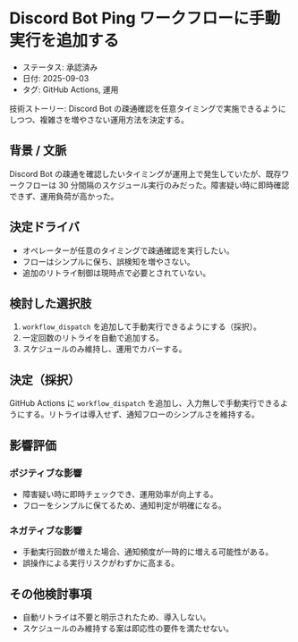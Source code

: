 # Discord Bot Ping ワークフローに手動実行を追加する

- ステータス: 承認済み
- 日付: 2025-09-03
- タグ: GitHub Actions, 運用

技術ストーリー: Discord Bot の疎通確認を任意タイミングで実施できるようにしつつ、複雑さを増やさない運用方法を決定する。

## 背景 / 文脈

Discord Bot の疎通を確認したいタイミングが運用上で発生していたが、既存ワークフローは 30 分間隔のスケジュール実行のみだった。障害疑い時に即時確認できず、運用負荷が高かった。

## 決定ドライバ

- オペレーターが任意のタイミングで疎通確認を実行したい。
- フローはシンプルに保ち、誤検知を増やさない。
- 追加のリトライ制御は現時点で必要とされていない。

## 検討した選択肢

1. `workflow_dispatch` を追加して手動実行できるようにする（採択）。
2. 一定回数のリトライを自動で追加する。
3. スケジュールのみ維持し、運用でカバーする。

## 決定（採択）

GitHub Actions に `workflow_dispatch` を追加し、入力無しで手動実行できるようにする。リトライは導入せず、通知フローのシンプルさを維持する。

## 影響評価

### ポジティブな影響

- 障害疑い時に即時チェックでき、運用効率が向上する。
- フローをシンプルに保てるため、通知判定が明確になる。

### ネガティブな影響

- 手動実行回数が増えた場合、通知頻度が一時的に増える可能性がある。
- 誤操作による実行リスクがわずかに高まる。

## その他検討事項

- 自動リトライは不要と明示されたため、導入しない。
- スケジュールのみ維持する案は即応性の要件を満たせない。
